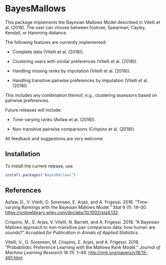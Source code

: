 
<!-- README.md is generated from README.Rmd. Please edit that file -->
BayesMallows
============

This package implements the Bayesian Mallows Model described in Vitelli et al. (2018). The user can choose between footrule, Spearman, Cayley, Kendall, or Hamming distance.

The following features are currently implemented:

-   Complete data (Vitelli et al. (2018)).

-   Clustering users with similar preferences (Vitelli et al. (2018)).

-   Handling missing ranks by imputation (Vitelli et al. (2018)).

-   Handling transitive pairwise preferences by imputation (Vitelli et al. (2018)).

This includes any combination thereof, e.g., clustering assessors based on pairwise preferences.

Future releases will include:

-   Time-varying ranks (Asfaw et al. (2016)).

-   Non-transitive pairwise comparisons (Crispino et al. (2018)).

All feedback and suggestions are very welcome.

Installation
------------

To install the current release, use

``` r
install.packages("BayesMallows")
```

References
----------

Asfaw, D., V. Vitelli, O. Sorensen, E. Arjas, and A. Frigessi. 2016. “Time‐varying Rankings with the Bayesian Mallows Model.” *Stat* 6 (1): 14–30. <https://onlinelibrary.wiley.com/doi/abs/10.1002/sta4.132>.

Crispino, M., E. Arjas, V. Vitelli, N. Barrett, and A. Frigessi. 2018. “A Bayesian Mallows approach to non-transitive pair comparison data: how human are sounds?” *Accepted for Publication in Annals of Applied Statistics*.

Vitelli, V., O. Sorensen, M. Crispino, E. Arjas, and A. Frigessi. 2018. “Probabilistic Preference Learning with the Mallows Rank Model.” *Journal of Machine Learning Research* 18 (1): 1–49. <http://jmlr.org/papers/v18/15-481.html>.
